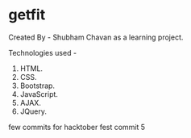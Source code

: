 # getfit
Created By - Shubham Chavan as a learning project.

Technologies used -
1. HTML.
2. CSS.
3. Bootstrap.
4. JavaScript.
5. AJAX.
6. JQuery.

few commits for hacktober fest
commit 5
